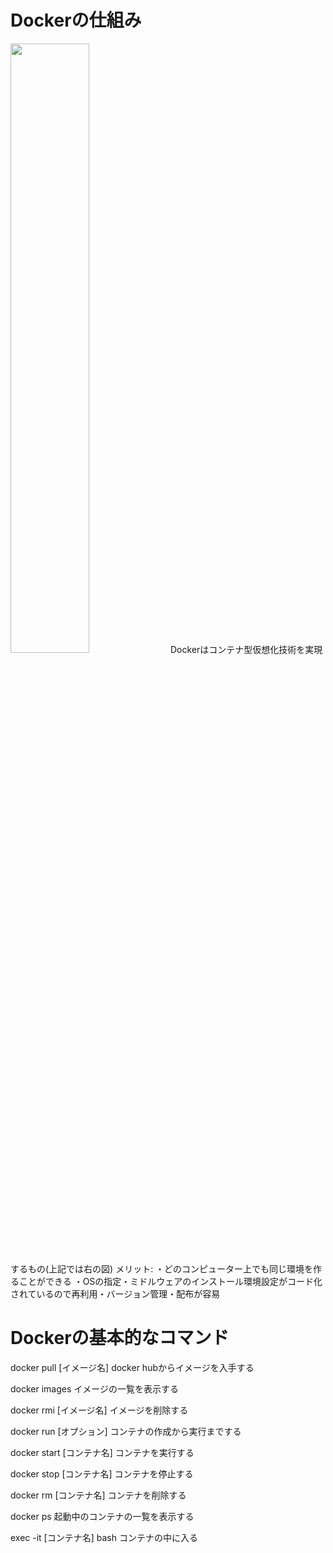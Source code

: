 # Dockerの仕組み
<img src = "https://y-ohgi.com/introduction-kubernetes/1_introduction/imgs/vm-docker.png" width = "50%">
Dockerはコンテナ型仮想化技術を実現するもの(上記では右の図)
メリット:
    ・どのコンピューター上でも同じ環境を作ることができる
    ・OSの指定・ミドルウェアのインストール環境設定がコード化されているので再利用・バージョン管理・配布が容易


# Dockerの基本的なコマンド
docker pull [イメージ名]
    docker hubからイメージを入手する

docker images
    イメージの一覧を表示する

docker rmi [イメージ名]
    イメージを削除する

docker run [オプション]
    コンテナの作成から実行までする

docker start [コンテナ名]
    コンテナを実行する

docker stop [コンテナ名]
    コンテナを停止する

docker rm [コンテナ名]
    コンテナを削除する

docker ps
    起動中のコンテナの一覧を表示する

exec -it [コンテナ名] bash
    コンテナの中に入る